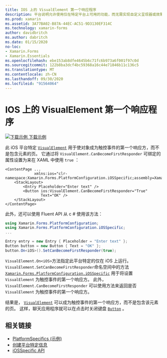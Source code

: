```yaml
---
title: IOS 上的 VisualElement 第一个响应程序
description: 平台说明允许使用仅在特定平台上可用的功能，而无需实现自定义呈现器或效果。 本文介绍如何使用特定于 iOS 平台的，使 VisualElement 对象成为触控事件的第一个响应方。
ms.prod: xamarin
ms.assetid: 3A77BA02-B87A-44EC-AC51-9D3130EF314C
ms.technology: xamarin-forms
author: davidbritch
ms.author: dabritch
ms.date: 01/15/2020
no-loc:
- Xamarin.Forms
- Xamarin.Essentials
ms.openlocfilehash: ebe153ab8dfe4645b6c71fc6b973a6f001f97c0d
ms.sourcegitcommit: 122b8ba3dcf4bc59368a16c44e71846b11c136c5
ms.translationtype: MT
ms.contentlocale: zh-CN
ms.lasthandoff: 09/30/2020
ms.locfileid: "91564064"
---
```

# <a name="visualelement-first-responder-on-ios"></a>IOS 上的 VisualElement 第一个响应程序

[![下载示例](~/media/shared/download.png) 下载示例](https://docs.microsoft.com/samples/xamarin/xamarin-forms-samples/userinterface-platformspecifics)

此 iOS 平台特定 [`VisualElement`](xref:Xamarin.Forms.VisualElement) 用于使对象成为触控事件的第一个响应方，而不是包含元素的页。 它通过将 `VisualElement.CanBecomeFirstResponder` 可绑定的属性设置为来在 XAML 中使用 `true` ：

```xaml
<ContentPage ...
             xmlns:ios="clr-namespace:Xamarin.Forms.PlatformConfiguration.iOSSpecific;assembly=Xamarin.Forms.Core">
    <StackLayout>
        <Entry Placeholder="Enter text" />
        <Button ios:VisualElement.CanBecomeFirstResponder="True"
                Text="OK" />
    </StackLayout>
</ContentPage>
```

此外，还可以使用 Fluent API 从 c # 使用该方法：

```csharp
using Xamarin.Forms.PlatformConfiguration;
using Xamarin.Forms.PlatformConfiguration.iOSSpecific;
...

Entry entry = new Entry { Placeholder = "Enter text" };
Button button = new Button { Text = "OK" };
button.On<iOS>().SetCanBecomeFirstResponder(true);
```

`VisualElement.On<iOS>`方法指定此平台特定的仅在 iOS 上运行。 `VisualElement.SetCanBecomeFirstResponder`命名空间中的方法 [`Xamarin.Forms.PlatformConfiguration.iOSSpecific`](xref:Xamarin.Forms.PlatformConfiguration.iOSSpecific) 用于将设置 `VisualElement` 为触控事件的第一个响应方。 此外， `VisualElement.CanBecomeFirstResponder` 可以使用方法来返回是否 `VisualElement` 为触控事件的第一个响应方。

结果是， [`VisualElement`](xref:Xamarin.Forms.VisualElement) 可以成为触控事件的第一个响应方，而不是包含该元素的页。 这样，聊天应用程序就可以在点击时关闭键盘 [`Button`](xref:Xamarin.Forms.Button) 。

## <a name="related-links"></a>相关链接

- [PlatformSpecifics (示例) ](/samples/xamarin/xamarin-forms-samples/userinterface-platformspecifics)
- [创建平台特定信息](~/xamarin-forms/platform/platform-specifics/index.md#creating-platform-specifics)
- [iOSSpecific API](xref:Xamarin.Forms.PlatformConfiguration.iOSSpecific)